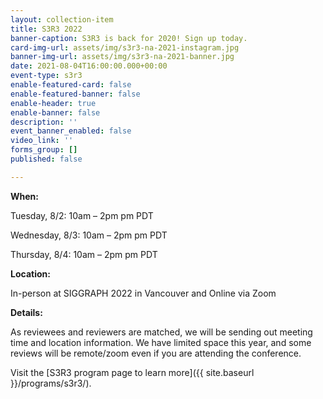 ```yaml
---
layout: collection-item
title: S3R3 2022
banner-caption: S3R3 is back for 2020! Sign up today.
card-img-url: assets/img/s3r3-na-2021-instagram.jpg
banner-img-url: assets/img/s3r3-na-2021-banner.jpg
date: 2021-08-04T16:00:00.000+00:00
event-type: s3r3
enable-featured-card: false
enable-featured-banner: false
enable-header: true
enable-banner: false
description: ''
event_banner_enabled: false
video_link: ''
forms_group: []
published: false

---
```

**When:**

Tuesday, 8/2: 10am – 2pm pm PDT

Wednesday, 8/3: 10am – 2pm pm PDT

Thursday, 8/4: 10am – 2pm pm PDT

**Location:**

In-person at SIGGRAPH 2022 in Vancouver and Online via Zoom

**Details:**

As reviewees and reviewers are matched, we will be sending out meeting time and location information. We have limited space this year, and some reviews will be remote/zoom even if you are attending the conference.

Visit the [S3R3 program page to learn more]({{ site.baseurl }}/programs/s3r3/).